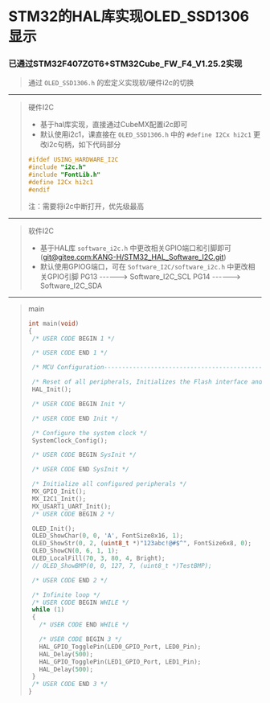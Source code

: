 # STM32的HAL库实现OLED_SSD1306显示
### 已通过STM32F407ZGT6+STM32Cube_FW_F4_V1.25.2实现

> 通过 `OLED_SSD1306.h` 的宏定义实现软/硬件i2c的切换
---
> 硬件I2C
> - 基于hal库实现，直接通过CubeMX配置i2c即可
> - 默认使用i2c1，课直接在 `OLED_SSD1306.h` 中的 `#define I2Cx hi2c1` 更改i2c句柄，如下代码部分
> ```C
> #ifdef USING_HARDWARE_I2C
> #include "i2c.h"
> #include "FontLib.h"
> #define I2Cx hi2c1
> #endif
> ```
> 注：需要将i2c中断打开，优先级最高
---
> 软件I2C
> - 基于HAL库 `software_i2c.h` 中更改相关GPIO端口和引脚即可([git@gitee.com:KANG-H/STM32_HAL_Software_I2C.git](https://gitee.com/KANG-H/STM32_HAL_Software_I2C.git))
> - 默认使用GPIOG端口，可在 `Software_I2C/software_i2c.h` 中更改相关GPIO引脚
> PG13 ------> Software_I2C_SCL
> PG14 ------> Software_I2C_SDA
---
> main
> ```C
> int main(void)
>{
>  /* USER CODE BEGIN 1 */
>
>  /* USER CODE END 1 */
>
>  /* MCU Configuration--------------------------------------------------------*/
>
>  /* Reset of all peripherals, Initializes the Flash interface and the Systick. */
>  HAL_Init();
>
>  /* USER CODE BEGIN Init */
>
>  /* USER CODE END Init */
>
>  /* Configure the system clock */
>  SystemClock_Config();
>
>  /* USER CODE BEGIN SysInit */
>
>  /* USER CODE END SysInit */
>
>  /* Initialize all configured peripherals */
>  MX_GPIO_Init();
>  MX_I2C1_Init();
>  MX_USART1_UART_Init();
>  /* USER CODE BEGIN 2 */
>
>  OLED_Init();
>  OLED_ShowChar(0, 0, 'A', FontSize8x16, 1);
>  OLED_ShowStr(0, 2, (uint8_t *)"123abc!@#$^", FontSize6x8, 0);
>  OLED_ShowCN(0, 6, 1, 1);
>  OLED_LocalFill(70, 3, 80, 4, Bright);
>  // OLED_ShowBMP(0, 0, 127, 7, (uint8_t *)TestBMP);
>
>  /* USER CODE END 2 */
>
>  /* Infinite loop */
>  /* USER CODE BEGIN WHILE */
>  while (1)
>  {
>    /* USER CODE END WHILE */
>
>    /* USER CODE BEGIN 3 */
>    HAL_GPIO_TogglePin(LED0_GPIO_Port, LED0_Pin);
>    HAL_Delay(500);
>    HAL_GPIO_TogglePin(LED1_GPIO_Port, LED1_Pin);
>    HAL_Delay(500);
>  }
>  /* USER CODE END 3 */
>}
>```